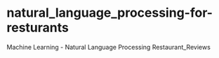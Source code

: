 # natural_language_processing-for-resturants
Machine Learning - Natural Language Processing  Restaurant_Reviews
